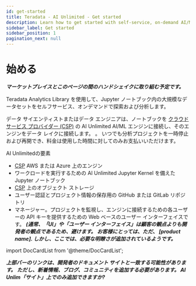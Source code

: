 ```yaml
---
id: get-started
title: Teradata - AI Unlimited - Get started
description: Learn how to get started with self-service, on-demand AI/ML engine.
sidebar_label: Get started
sidebar_position: 1
pagination_next: null
---
```


# 始める

***マーケットプレイスとこのページの間のハンドシェイクに取り組む予定です。*** 

Teradata Analytics Library を使用して、Jupyter ノートブック内の大規模なデータセットをセルフサービス、オンデマンドで探索および分析します。

データ サイエンティストまたはデータ エンジニアは、ノートブックを [クラウド サービス プロバイダー (CSP)](../glossary.md#glo-csp) の AI Unlimited AI/ML エンジンに接続し、そのエンジンをデータ レイクに接続します。 。 いつでも分析プロジェクトを一時停止および再開でき、料金は使用した時間に対してのみお支払いいただけます。

AI Unlimitedの要素
- [CSP](../glossary.md#glo-csp) AWS または Azure 上のエンジン
- ワークロードを実行するための AI Unlimited Jupyter Kernel を備えた Jupyter ノートブック
- [CSP](../glossary.md#glo-csp) 上のオブジェクト ストレージ
- ユーザー認証とプロジェクト情報の保存用の GitHub または GitLab リポジトリ
- マネージャー。プロジェクトを監視し、エンジンに接続するための各ユーザーの API キーを提供するための Web ベースのユーザー インターフェイスです。 ***(通常、「UI」や「ユーザー インターフェイス」は顧客の観点よりも開発者の観点であるため、避けます。 お客様にとっては、ただ、 [product name]. しかし、ここでは、必要な明瞭さが追加されているようです。***

import DocCardList from '@theme/DocCardList';



***上部バーのリンクは、開発者のドキュメント サイトと一致する可能性があります。 ただし、新着情報、ブログ、コミュニティを追加する必要があります。 AI Unlim「サイト」上でのみ追加できますか?***




 